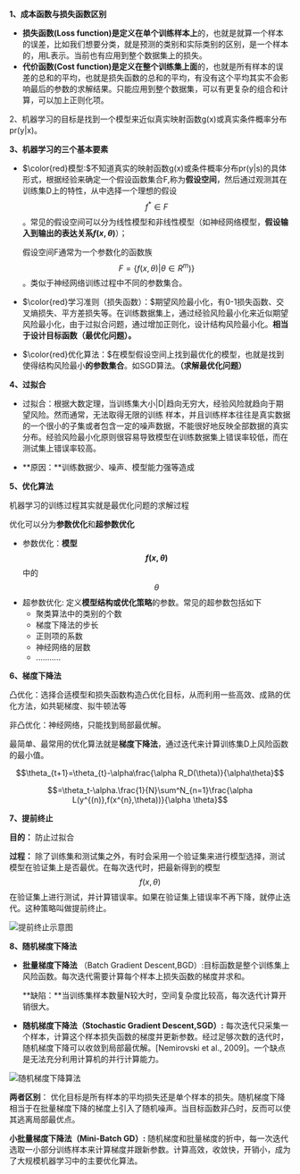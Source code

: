 **1、成本函数与损失函数区别**

- **损失函数(Loss function)**是定义在**单个训练样本上**的，也就是就算一个样本的误差，比如我们想要分类，就是预测的类别和实际类别的区别，是一个样本的，用L表示。当前也有应用到整个数据集上的损失。
- **代价函数(Cost function)**是定义在**整个训练集上面**的，也就是所有样本的误差的总和的平均，也就是损失函数的总和的平均，有没有这个平均其实不会影响最后的参数的求解结果。只能应用到整个数据集，可以有更复杂的组合和计算，可以加上正则化项。

2、机器学习的目标是找到一个模型来近似真实映射函数g(x)或真实条件概率分布pr(y|x)。

**3、机器学习的三个基本要素**

- $\color{red}模型:​$不知道真实的映射函数g(x)或条件概率分布pr(y|s)的具体形式，根据经验来确定一个假设函数集合F,称为**假设空间**，然后通过观测其在训练集D上的特性，从中选择一个理想的假设$$f^*\in F​$$。常见的假设空间可以分为线性模型和非线性模型（如神经网络模型，**假设输入到输出的表达关系$f(x,\theta)​$**）；

  假设空间F通常为一个参数化的函数族 $$F=\{f(x,\theta)|\theta\in R^m)\}$$ 。类似于神经网络训练过程中不同的参数集合。

- $\color{red}学习准则（损失函数）：$期望风险最小化，有0-1损失函数、交叉熵损失、平方差损失等。在训练数据集上，通过经验风险最小化来近似期望风险最小化，由于过拟合问题，通过增加正则化，设计结构风险最小化。**相当于设计目标函数（最优化问题）。**

- $\color{red}优化算法：$在模型假设空间上找到最优化的模型，也就是找到使得结构风险最小**的参数集合**。如SGD算法。**（求解最优化问题）**  

**4、过拟合**

- 过拟合：根据大数定理，当训练集大小|D|趋向无穷大，经验风险就趋向于期望风险。然而通常，无法取得无限的训练    样本，并且训练样本往往是真实数据的一个很小的子集或者包含一定的噪声数据，不能很好地反映全部数据的真实分布。经验风险最小化原则很容易导致模型在训练数据集上错误率较低，而在测试集上错误率较高。

- **原因：**训练数据少、噪声、模型能力强等造成

**5、优化算法**

机器学习的训练过程其实就是最优化问题的求解过程

优化可以分为**参数优化**和**超参数优化**

- 参数优化：**模型$$f(x,\theta)$$** 中的$$\theta$$
- 超参数优化: 定义**模型结构或优化策略**的参数。常见的超参数包括如下
  - 聚类算法中的类别的个数
  - 梯度下降法的步长
  - 正则项的系数
  - 神经网络的层数
  - ...........

**6、梯度下降法** 

凸优化：选择合适模型和损失函数构造凸优化目标，从而利用一些高效、成熟的优化方法，如共轭梯度、拟牛顿法等

非凸优化：神经网络，只能找到局部最优解。

最简单、最常用的优化算法就是**梯度下降法**，通过迭代来计算训练集D上风险函数的最小值。

$$\theta_{t+1}=\theta_{t}-\alpha\frac{\alpha R_D(\theta)}{\alpha\theta}$$

$$=\theta_t-\alpha.\frac{1}{N}\sum^N_{n=1}\frac{\alpha L(y^{(n)},f(x^{n},\theta))}{\alpha \theta}$$



**7、提前终止**

**目的：** 防止过拟合

**过程：** 除了训练集和测试集之外，有时会采用一个验证集来进行模型选择，测试模型在验证集上是否最优。在每次迭代时，把最新得到的模型$$f(x,\theta)$$在验证集上进行测试，并计算错误率。如果在验证集上错误率不再下降，就停止迭代。这种策略叫做提前终止。

![提前终止示意图](F:\软件所工作\iscas-DL\机器学习与深度学习.assets/提前终止示意图.png)

**8、随机梯度下降法**

- **批量梯度下降法** （Batch Gradient Descent,BGD）:目标函数是整个训练集上风险函数。每次迭代需要计算每个样本上损失函数的梯度并求和。

  **缺陷：**当训练集样本数量N较大时，空间复杂度比较高，每次迭代计算开销很大。

- **随机梯度下降法（Stochastic Gradient Descent,SGD）:** 每次迭代只采集一个样本，计算这个样本损失函数的梯度并更新参数。经过足够次数的迭代时，随机梯度下降可以收敛到局部最优解。[Nemirovski et al., 2009]。一个缺点是无法充分利用计算机的并行计算能力。

![随机梯度下降算法](F:\软件所工作\iscas-DL\机器学习与深度学习.assets/随机梯度下降算法.png)

**两者区别**： 优化目标是所有样本的平均损失还是单个样本的损失。随机梯度下降相当于在批量梯度下降的梯度上引入了随机噪声。当目标函数非凸时，反而可以使其逃离局部最优点。

**小批量梯度下降法（Mini-Batch GD）:** 随机梯度和批量梯度的折中，每一次迭代选取一小部分训练样本来计算梯度并跟新参数。计算高效，收敛快，开销小，成为了大规模机器学习中的主要优化算法。





















